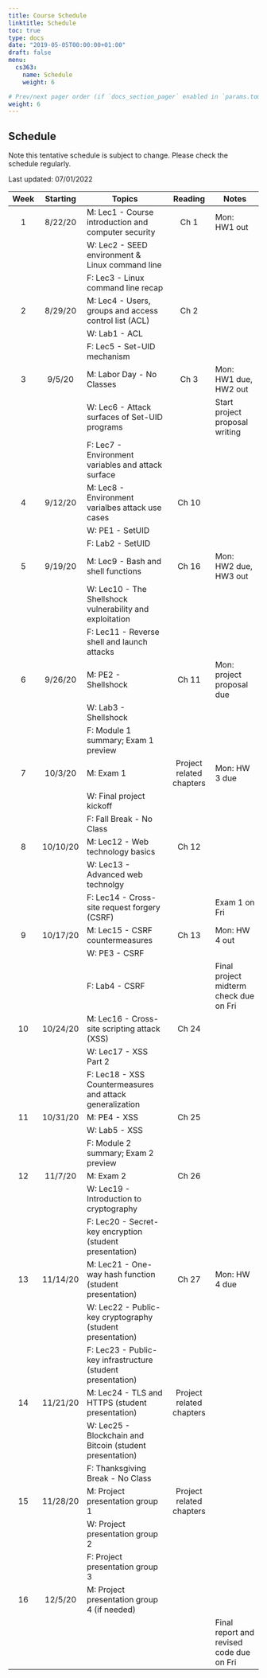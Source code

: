 ```yaml
---
title: Course Schedule
linktitle: Schedule
toc: true
type: docs
date: "2019-05-05T00:00:00+01:00"
draft: false
menu:
  cs363:
    name: Schedule
    weight: 6

# Prev/next pager order (if `docs_section_pager` enabled in `params.toml`)
weight: 6
---
```



## Schedule

Note this tentative schedule is subject to change. Please check the schedule regularly.

Last updated: 07/01/2022

| Week | Starting |                            Topics                             | Reading                    |                   Notes                    |
|:----:|:--------:|---------------------------------------------------------------|:--------------------------:|--------------------------------------------|
|   1  |  8/22/20 | M: Lec1 - Course introduction and   computer security         |            Ch 1            | Mon: HW1 out                               |
|      |          | W: Lec2 - SEED environment &   Linux command line             |                            |                                            |
|      |          | F: Lec3 - Linux command line recap                            |                            |                                            |
|   2  |  8/29/20 | M: Lec4 - Users,   groups and access control list (ACL)       |            Ch 2            |                                            |
|      |          | W: Lab1 - ACL                                                 |                            |                                            |
|      |          | F: Lec5 - Set-UID mechanism                                   |                            |                                            |
|   3  |  9/5/20  | M: Labor Day - No   Classes                                   |            Ch 3            | Mon: HW1 due, HW2   out                    |
|      |          | W: Lec6 - Attack surfaces of Set-UID   programs               |                            | Start project proposal writing             |
|      |          | F: Lec7 - Environment variables and   attack surface          |                            |                                            |
|   4  |  9/12/20 | M: Lec8 - Environment   varialbes attack use cases            |            Ch 10           |                                            |
|      |          | W: PE1 - SetUID                                               |                            |                                            |
|      |          | F: Lab2 - SetUID                                              |                            |                                            |
|   5  |  9/19/20 | M: Lec9 - Bash and   shell functions                          |            Ch 16           | Mon: HW2 due, HW3 out                      |
|      |          | W: Lec10 - The Shellshock   vulnerability and exploitation    |                            |                                            |
|      |          | F: Lec11 - Reverse shell and launch   attacks                 |                            |                                            |
|   6  |  9/26/20 | M: PE2 - Shellshock                                           |            Ch 11           | Mon: project proposal   due                |
|      |          | W: Lab3 - Shellshock                                          |                            |                                            |
|      |          | F: Module 1 summary; Exam 1 preview                           |                            |                                            |
|   7  |  10/3/20 | M: Exam 1                                                     | Project related   chapters | Mon: HW 3 due                              |
|      |          | W: Final project kickoff                                      |                            |                                            |
|      |          | F: Fall Break - No Class                                      |                            |                                            |
|   8  | 10/10/20 | M: Lec12 - Web   technology basics                            |            Ch 12           |                                            |
|      |          | W: Lec13 - Advanced web technolgy                             |                            |                                            |
|      |          | F: Lec14 - Cross-site request forgery   (CSRF)                |                            | Exam 1 on Fri                              |
|   9  | 10/17/20 | M: Lec15 - CSRF   countermeasures                             |            Ch 13           | Mon: HW 4 out                              |
|      |          | W: PE3 - CSRF                                                 |                            |                                            |
|      |          | F: Lab4 - CSRF                                                |                            | Final project midterm check due on   Fri   |
|  10  | 10/24/20 | M: Lec16 - Cross-site   scripting attack (XSS)                |            Ch 24           |                                            |
|      |          | W: Lec17 - XSS Part 2                                         |                            |                                            |
|      |          | F: Lec18 - XSS Countermeasures and   attack generalization    |                            |                                            |
|  11  | 10/31/20 | M: PE4 - XSS                                                  |            Ch 25           |                                            |
|      |          | W: Lab5 - XSS                                                 |                            |                                            |
|      |          | F: Module 2 summary; Exam 2 preview                           |                            |                                            |
|  12  |  11/7/20 | M: Exam 2                                                     |            Ch 26           |                                            |
|      |          | W: Lec19 - Introduction to   cryptography                     |                            |                                            |
|      |          | F: Lec20 - Secret-key encryption   (student presentation)     |                            |                                            |
|  13  | 11/14/20 | M: Lec21 - One-way   hash function (student presentation)     |            Ch 27           | Mon: HW 4 due                              |
|      |          | W: Lec22 - Public-key cryptography   (student presentation)   |                            |                                            |
|      |          | F: Lec23 - Public-key infrastructure   (student presentation) |                            |                                            |
|  14  | 11/21/20 | M: Lec24 - TLS and   HTTPS (student presentation)             | Project related   chapters |                                            |
|      |          | W: Lec25 - Blockchain and Bitcoin   (student presentation)    |                            |                                            |
|      |          | F: Thanksgiving Break - No Class                              |                            |                                            |
|  15  | 11/28/20 | M: Project   presentation group 1                             | Project related   chapters |                                            |
|      |          | W: Project presentation group 2                               |                            |                                            |
|      |          | F: Project presentation group 3                               |                            |                                            |
|  16  |  12/5/20 | M: Project   presentation group 4 (if needed)                 |                            |                                            |
|      |          |                                                               |                            | Final report and revised code due on   Fri |